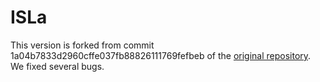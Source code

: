 # ISLa

This version is forked from commit 1a04b7833d2960cffe037fb88826111769fefbeb of the [original repository](https://github.com/rindPHI/isla). We fixed several bugs.
